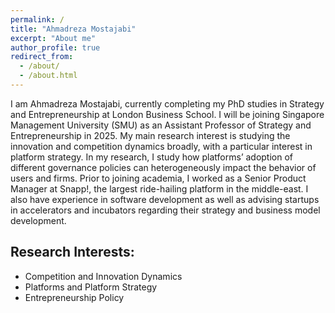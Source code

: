 ```yaml
---
permalink: /
title: "Ahmadreza Mostajabi"
excerpt: "About me"
author_profile: true
redirect_from: 
  - /about/
  - /about.html
---
```


I am Ahmadreza Mostajabi, currently completing my PhD studies in Strategy and Entrepreneurship at London Business School. I will be joining Singapore Management University (SMU) as an Assistant Professor of Strategy and Entrepreneurship in 2025. My main research interest is studying the innovation and competition dynamics broadly, with a particular interest in platform strategy. In my research, I study how platforms’ adoption of different governance policies can heterogeneously impact the behavior of users and firms. Prior to joining academia, I worked as a Senior Product Manager at Snapp!, the largest ride-hailing platform in the middle-east. I also have experience in software development as well as advising startups in accelerators and incubators regarding their strategy and business model development.

Research Interests:
---
* Competition and Innovation Dynamics
* Platforms and Platform Strategy
* Entrepreneurship Policy

